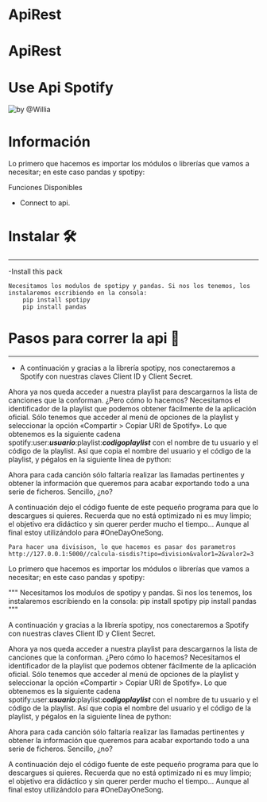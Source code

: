 # ApiRest
# ApiRest

# Use Api Spotify

![by @Willia](https://github.com/WilliamQuinteroT/ApiRest/myapp1.PNG "Use the api Spotify---Api")


# Información
Lo primero que hacemos es importar los módulos o librerías que vamos a necesitar; en este caso pandas y spotipy:


Funciones Disponibles
- Connect to api.

# Instalar 🛠️
- - - - - - - - - - - - - - - - - - - - - - - - -
-Install this pack
```
Necesitamos los modulos de spotipy y pandas. Si nos los tenemos, los instalaremos escribiendo en la consola:
    pip install spotipy
    pip install pandas
```

# Pasos para correr la api 🚀
- - - - - - - - - - - - - - - - - - - - - - - - -

- A continuación y gracias a la librería spotipy, nos conectaremos a Spotify con nuestras claves Client ID y Client Secret.

Ahora ya nos queda acceder a nuestra playlist para descargarnos la lista de canciones que la conforman. ¿Pero cómo lo hacemos? Necesitamos el identificador de la playlist que podemos obtener fácilmente de la aplicación oficial. Sólo tenemos que acceder al menú de opciones de la playlist y seleccionar la opción «Compartir > Copiar URI de Spotify». Lo que obtenemos es la siguiente cadena spotify:user:***usuario***:playlist:***codigoplaylist*** con el nombre de tu usuario y el código de la playlist. Así que copia el nombre del usuario y el código de la playlist, y pégalos en la siguiente línea de python:

Ahora para cada canción sólo faltaría realizar las llamadas pertinentes y obtener la información que queremos para acabar exportando todo a una serie de ficheros. Sencillo, ¿no?

A continuación dejo el código fuente de este pequeño programa para que lo descargues si quieres. Recuerda que no está optimizado ni es muy limpio; el objetivo era didáctico y sin querer perder mucho el tiempo… Aunque al final estoy utilizándolo para #OneDayOneSong.
```
Para hacer una divisison, lo que hacemos es pasar dos parametros
http://127.0.0.1:5000//calcula-sisdis?tipo=division&valor1=2&valor2=3
```
Lo primero que hacemos es importar los módulos o librerías que vamos a necesitar; en este caso pandas y spotipy:


""" Necesitamos los modulos de spotipy y pandas. Si nos los tenemos, los instalaremos escribiendo en la consola:
    pip install spotipy
    pip install pandas
"""


A continuación y gracias a la librería spotipy, nos conectaremos a Spotify con nuestras claves Client ID y Client Secret.

Ahora ya nos queda acceder a nuestra playlist para descargarnos la lista de canciones que la conforman. ¿Pero cómo lo hacemos? Necesitamos el identificador de la playlist que podemos obtener fácilmente de la aplicación oficial. Sólo tenemos que acceder al menú de opciones de la playlist y seleccionar la opción «Compartir > Copiar URI de Spotify». Lo que obtenemos es la siguiente cadena spotify:user:***usuario***:playlist:***codigoplaylist*** con el nombre de tu usuario y el código de la playlist. Así que copia el nombre del usuario y el código de la playlist, y pégalos en la siguiente línea de python:


Ahora para cada canción sólo faltaría realizar las llamadas pertinentes y obtener la información que queremos para acabar exportando todo a una serie de ficheros. Sencillo, ¿no?

A continuación dejo el código fuente de este pequeño programa para que lo descargues si quieres. Recuerda que no está optimizado ni es muy limpio; el objetivo era didáctico y sin querer perder mucho el tiempo… Aunque al final estoy utilizándolo para #OneDayOneSong.